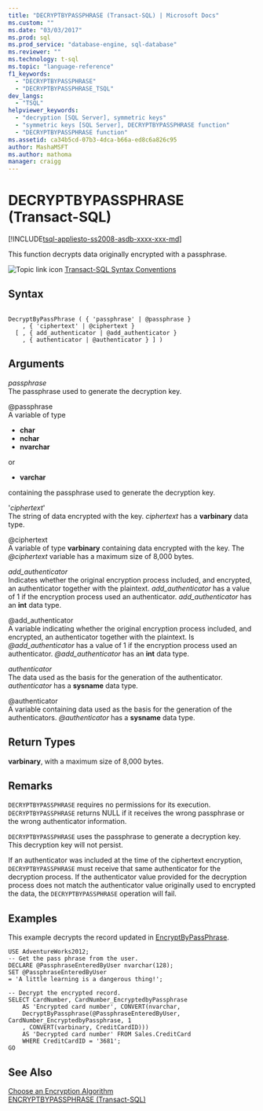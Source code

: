 ```yaml
---
title: "DECRYPTBYPASSPHRASE (Transact-SQL) | Microsoft Docs"
ms.custom: ""
ms.date: "03/03/2017"
ms.prod: sql
ms.prod_service: "database-engine, sql-database"
ms.reviewer: ""
ms.technology: t-sql
ms.topic: "language-reference"
f1_keywords: 
  - "DECRYPTBYPASSPHRASE"
  - "DECRYPTBYPASSPHRASE_TSQL"
dev_langs: 
  - "TSQL"
helpviewer_keywords: 
  - "decryption [SQL Server], symmetric keys"
  - "symmetric keys [SQL Server], DECRYPTBYPASSPHRASE function"
  - "DECRYPTBYPASSPHRASE function"
ms.assetid: ca34b5cd-07b3-4dca-b66a-ed8c6a826c95
author: MashaMSFT
ms.author: mathoma
manager: craigg
---
```

# DECRYPTBYPASSPHRASE (Transact-SQL)
[!INCLUDE[tsql-appliesto-ss2008-asdb-xxxx-xxx-md](../../includes/tsql-appliesto-ss2008-asdb-xxxx-xxx-md.md)]

This function decrypts data originally encrypted with a passphrase.  
  
 ![Topic link icon](../../database-engine/configure-windows/media/topic-link.gif "Topic link icon") [Transact-SQL Syntax Conventions](../../t-sql/language-elements/transact-sql-syntax-conventions-transact-sql.md)  
  
## Syntax  
  
```  
  
DecryptByPassPhrase ( { 'passphrase' | @passphrase }   
    , { 'ciphertext' | @ciphertext }  
  [ , { add_authenticator | @add_authenticator }  
    , { authenticator | @authenticator } ] )  
```  
  
## Arguments  
 *passphrase*  
The passphrase used to generate the decryption key.  
  
 @passphrase  
A variable of type

+ **char**
+ **nchar**
+ **nvarchar**

or

+ **varchar**

containing the passphrase used to generate the decryption key.  
  
'*ciphertext*'  
The string of data encrypted with the key. *ciphertext* has a **varbinary** data type.  
 
@ciphertext  
A variable of type **varbinary** containing data encrypted with the key. The *@ciphertext* variable has a maximum size of 8,000 bytes.  
  
*add_authenticator*  
Indicates whether the original encryption process included, and encrypted, an authenticator together with the plaintext. *add_authenticator* has a value of 1 if the encryption process used an authenticator. *add_authenticator* has an **int** data type.  
  
@add_authenticator  
A variable indicating whether the original encryption process included, and encrypted, an authenticator together with the plaintext. Is *@add_authenticator* has a value of 1 if the encryption process used an authenticator. *@add_authenticator* has an **int** data type.  

*authenticator*  
The data used as the basis for the generation of the authenticator. *authenticator* has a **sysname** data type.  
  
@authenticator  
A variable containing data used as the basis for the generation of the authenticators. *@authenticator* has a **sysname** data type.  
  
## Return Types  
**varbinary**, with a maximum size of 8,000 bytes.  
  
## Remarks  
`DECRYPTBYPASSPHRASE` requires no permissions for its execution. `DECRYPTBYPASSPHRASE` returns NULL if it receives the wrong passphrase or the wrong authenticator information.  
  
`DECRYPTBYPASSPHRASE` uses the passphrase to generate a decryption key. This decryption key will not persist.  
  
If an authenticator was included at the time of the ciphertext encryption, `DECRYPTBYPASSPHRASE` must receive that same authenticator for the decryption process. If the authenticator value provided for the decryption process does not match the authenticator value originally used to encrypted the data, the `DECRYPTBYPASSPHRASE` operation will fail.  
  
## Examples  
This example decrypts the record updated in [EncryptByPassPhrase](../../t-sql/functions/encryptbypassphrase-transact-sql.md).  
  
```  
USE AdventureWorks2012;  
-- Get the pass phrase from the user.  
DECLARE @PassphraseEnteredByUser nvarchar(128);  
SET @PassphraseEnteredByUser   
= 'A little learning is a dangerous thing!';  
  
-- Decrypt the encrypted record.  
SELECT CardNumber, CardNumber_EncryptedbyPassphrase   
    AS 'Encrypted card number', CONVERT(nvarchar,  
    DecryptByPassphrase(@PassphraseEnteredByUser, CardNumber_EncryptedbyPassphrase, 1   
    , CONVERT(varbinary, CreditCardID)))  
    AS 'Decrypted card number' FROM Sales.CreditCard   
    WHERE CreditCardID = '3681';  
GO  
```  
  
## See Also  
 [Choose an Encryption Algorithm](../../relational-databases/security/encryption/choose-an-encryption-algorithm.md)   
 [ENCRYPTBYPASSPHRASE &#40;Transact-SQL&#41;](../../t-sql/functions/encryptbypassphrase-transact-sql.md)  
  
  
